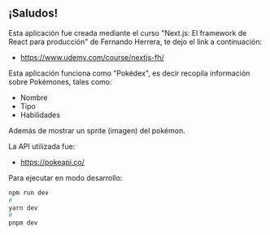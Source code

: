 
## ¡Saludos!

Esta aplicación fue creada mediante el curso "Next.js: El framework de React para producción" de Fernando Herrera, te dejo el link a continuación:
- https://www.udemy.com/course/nextjs-fh/

Esta aplicación funciona como "Pokédex", es decir recopila información sobre Pokémones, tales como:
- Nombre
- Tipo
- Habilidades

Además de mostrar un sprite (imagen) del pokémon.

La API utilizada fue:
- https://pokeapi.co/

Para ejecutar en modo desarrollo:

```bash
npm run dev
#
yarn dev
#
pnpm dev
```
